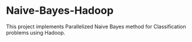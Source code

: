 # Naive-Bayes-Hadoop
This project implements Parallelized Naive Bayes method for Classification problems using Hadoop. 
